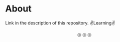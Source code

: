 # About
Link in the description of this repository.
:v:Learning:v:

<p align="center">
&#9678; &#9678; &#9678;
</p>
